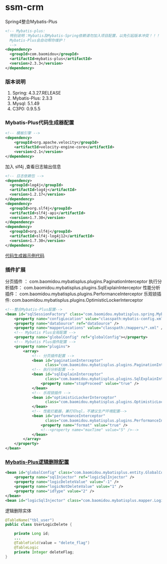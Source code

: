 # ssm-crm
Spring4整合Mybatis-Plus

```xml
<!-- Mybatis-plus:
  特别说明：Mybatis及Mybatis-Spring依赖请勿加入项目配置，以免引起版本冲突！！！
  Mybatis-Plus会自动帮你维护！
  -->
<dependency>
  <groupId>com.baomidou</groupId>
  <artifactId>mybatis-plus</artifactId>
  <version>2.3.3</version>
</dependency>
```

### 版本说明
1. Spring: 4.3.27.RELEASE
2. Mybatis-Plus: 2.3.3
3. Mysql: 5.1.49
4. C3P0: 0.9.5.5

### Mybatis-Plus代码生成器配置
```xml
<!-- 模板引擎 -->
<dependency>
    <groupId>org.apache.velocity</groupId>
    <artifactId>velocity-engine-core</artifactId>
    <version>2.1</version>
</dependency>
```
加入 slf4j ,查看日志输出信息
```xml
<!-- 日志依赖包 -->
<dependency>
  <groupId>log4j</groupId>
  <artifactId>log4j</artifactId>
  <version>1.2.17</version>
</dependency>
<dependency>
  <groupId>org.slf4j</groupId>
  <artifactId>slf4j-api</artifactId>
  <version>1.7.30</version>
</dependency>
<dependency>
  <groupId>org.slf4j</groupId>
  <artifactId>slf4j-log4j12</artifactId>
  <version>1.7.30</version>
</dependency>
```
[代码生成器示例代码](https://baomidou.gitee.io/mybatis-plus-doc/#/generate-code)

### 插件扩展
分页插件 ： com.baomidou.mybatisplus.plugins.PaginationInterceptor
执行分析插件： com.baomidou.mybatisplus.plugins.SqlExplainInterceptor
性能分析插件： com.baomidou.mybatisplus.plugins.PerformanceInterceptor
乐观锁插件: com.baomidou.mybatisplus.plugins.OptimisticLockerInterceptor
```xml
<!--整合Mybatis-Plus配置-->
<bean id="sqlSessionFactory" class="com.baomidou.mybatisplus.spring.MybatisSqlSessionFactoryBean">
    <property name="configLocation" value="classpath:mybatis-config.xml" />
    <property name="dataSource" ref="dataSource" />
    <property name="mapperLocations" value="classpath:/mappers/*.xml" />
    <!-- Mybatis Plus全局配置 -->
    <property name="globalConfig" ref="globalConfig"></property>
    <!-- Mybatis Plus插件配置 -->
    <property name="plugins">
        <array>
            <!-- 分页插件配置 -->
            <bean id="paginationInterceptor"
                  class="com.baomidou.mybatisplus.plugins.PaginationInterceptor"/>
            <!-- 执行分析配置 -->
            <bean id="sqlExplainInterceptor"
                  class="com.baomidou.mybatisplus.plugins.SqlExplainInterceptor">
                <property name="stopProceed" value="true" />
            </bean>
            <!-- 乐观锁插件 -->
            <bean id="optimisticLockerInterceptor"
                  class="com.baomidou.mybatisplus.plugins.OptimisticLockerInterceptor">
            </bean>
            <!-- 性能拦截器，兼打印sql，不建议生产环境配置-->
            <bean id="performanceInterceptor"
                  class="com.baomidou.mybatisplus.plugins.PerformanceInterceptor">
                <property name="format" value="true" />
                <!--<property name="maxTime" value="5" />-->
            </bean>
        </array>
    </property>
</bean>
```
### [Mybatis-Plus逻辑删除配置](https://baomidou.gitee.io/mybatis-plus-doc/#/logic-delete)
```xml
<bean id="globalConfig" class="com.baomidou.mybatisplus.entity.GlobalConfiguration">
    <property name="sqlInjector" ref="logicSqlInjector" />
    <property name="logicDeleteValue" value="-1" />
    <property name="logicNotDeleteValue" value="1" />
    <property name="idType" value="2" />
</bean>
<bean id="logicSqlInjector" class="com.baomidou.mybatisplus.mapper.LogicSqlInjector" />
```
逻辑删除实体
```java
@TableName("tbl_user")
public class UserLogicDelete {

    private Long id;
    ...
    @TableField(value = "delete_flag")
    @TableLogic
    private Integer deleteFlag;
}
```